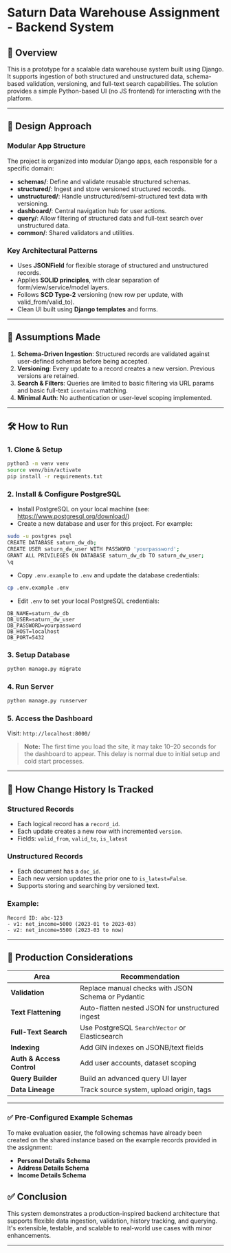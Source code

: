# Saturn Data Warehouse Assignment - Backend System

## 🚀 Overview

This is a prototype for a scalable data warehouse system built using Django. It supports ingestion of both structured and unstructured data, schema-based validation, versioning, and full-text search capabilities. The solution provides a simple Python-based UI (no JS frontend) for interacting with the platform.

---

## 🧱 Design Approach

### Modular App Structure

The project is organized into modular Django apps, each responsible for a specific domain:

- **schemas/**: Define and validate reusable structured schemas.
- **structured/**: Ingest and store versioned structured records.
- **unstructured/**: Handle unstructured/semi-structured text data with versioning.
- **dashboard/**: Central navigation hub for user actions.
- **query/**: Allow filtering of structured data and full-text search over unstructured data.
- **common/**: Shared validators and utilities.

### Key Architectural Patterns

- Uses **JSONField** for flexible storage of structured and unstructured records.
- Applies **SOLID principles**, with clear separation of form/view/service/model layers.
- Follows **SCD Type-2** versioning (new row per update, with valid\_from/valid\_to).
- Clean UI built using **Django templates** and forms.

---

## 📌 Assumptions Made

1. **Schema-Driven Ingestion**: Structured records are validated against user-defined schemas before being accepted.
2. **Versioning**: Every update to a record creates a new version. Previous versions are retained.
3. **Search & Filters**: Queries are limited to basic filtering via URL params and basic full-text `icontains` matching.
4. **Minimal Auth**: No authentication or user-level scoping implemented.

---

## 🛠 How to Run

### 1. Clone & Setup

```bash
python3 -m venv venv
source venv/bin/activate
pip install -r requirements.txt
```

### 2. Install & Configure PostgreSQL

- Install PostgreSQL on your local machine (see: https://www.postgresql.org/download/)
- Create a new database and user for this project. For example:

```bash
sudo -u postgres psql
CREATE DATABASE saturn_dw_db;
CREATE USER saturn_dw_user WITH PASSWORD 'yourpassword';
GRANT ALL PRIVILEGES ON DATABASE saturn_dw_db TO saturn_dw_user;
\q
```

- Copy `.env.example` to `.env` and update the database credentials:

```bash
cp .env.example .env
```

- Edit `.env` to set your local PostgreSQL credentials:

```
DB_NAME=saturn_dw_db
DB_USER=saturn_dw_user
DB_PASSWORD=yourpassword
DB_HOST=localhost
DB_PORT=5432
```

### 3. Setup Database

```bash
python manage.py migrate
```

### 4. Run Server

```bash
python manage.py runserver
```

### 5. Access the Dashboard

Visit: `http://localhost:8000/`

> **Note:** The first time you load the site, it may take 10–20 seconds for the dashboard to appear. This delay is normal due to initial setup and cold start processes.

---

## 🧠 How Change History Is Tracked

### Structured Records

- Each logical record has a `record_id`.
- Each update creates a new row with incremented `version`.
- Fields: `valid_from`, `valid_to`, `is_latest`

### Unstructured Records

- Each document has a `doc_id`.
- Each new version updates the prior one to `is_latest=False`.
- Supports storing and searching by versioned text.

### Example:

```
Record ID: abc-123
- v1: net_income=5000 (2023-01 to 2023-03)
- v2: net_income=5500 (2023-03 to now)
```

---

## 🔭 Production Considerations

| Area                      | Recommendation                                     |
| ------------------------- | -------------------------------------------------- |
| **Validation**            | Replace manual checks with JSON Schema or Pydantic |
| **Text Flattening**       | Auto-flatten nested JSON for unstructured ingest   |
| **Full-Text Search**      | Use PostgreSQL `SearchVector` or Elasticsearch     |
| **Indexing**              | Add GIN indexes on JSONB/text fields               |
| **Auth & Access Control** | Add user accounts, dataset scoping                 |
| **Query Builder**         | Build an advanced query UI layer                   |
| **Data Lineage**          | Track source system, upload origin, tags           |

---


### ✅ Pre-Configured Example Schemas

To make evaluation easier, the following schemas have already been created on the shared instance based on the example records provided in the assignment:

- **Personal Details Schema**
- **Address Details Schema**
- **Income Details Schema**


## ✅ Conclusion

This system demonstrates a production-inspired backend architecture that supports flexible data ingestion, validation, history tracking, and querying. It's extensible, testable, and scalable to real-world use cases with minor enhancements.

---

